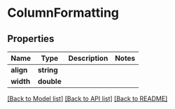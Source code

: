 # ColumnFormatting

## Properties
Name | Type | Description | Notes
------------ | ------------- | ------------- | -------------
**align** | **string** |  | 
**width** | **double** |  | 

[[Back to Model list]](../README.md#documentation-for-models) [[Back to API list]](../README.md#documentation-for-api-endpoints) [[Back to README]](../README.md)


